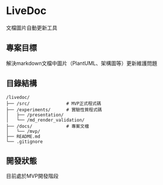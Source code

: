 # LiveDoc

文檔圖片自動更新工具

## 專案目標

解決markdown文檔中圖片（PlantUML、架構圖等）更新維護問題

## 目錄結構

```
/livedoc/
├── /src/              # MVP正式程式碼
├── /experiments/      # 實驗性質程式碼
│   ├── /presentation/
│   └── /md_render_validation/
├── /docs/             # 專案文檔
│   └── /mvp/
├── README.md
└── .gitignore
```

## 開發狀態

目前處於MVP開發階段
